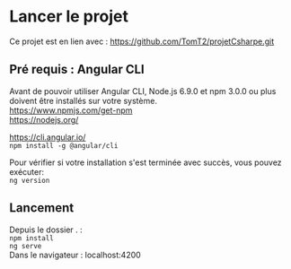# Lancer le projet
Ce projet est en lien avec : https://github.com/TomT2/projetCsharpe.git
## Pré requis : Angular CLI
Avant de pouvoir utiliser Angular CLI, Node.js 6.9.0 et npm 3.0.0 ou plus doivent être installés sur votre système.  
https://www.npmjs.com/get-npm  
https://nodejs.org/

https://cli.angular.io/  
`npm install -g @angular/cli`

Pour vérifier si votre installation s'est terminée avec succès, vous pouvez exécuter:  
`ng version`

## Lancement 
Depuis le dossier . :  
`npm install`  
`ng serve`  
Dans le navigateur : localhost:4200
